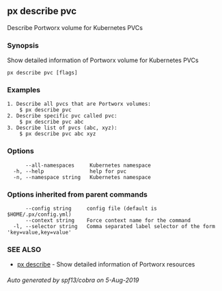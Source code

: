 ## px describe pvc

Describe Portworx volume for Kubernetes PVCs

### Synopsis

Show detailed information of Portworx volume for Kubernetes PVCs

```
px describe pvc [flags]
```

### Examples

```
1. Describe all pvcs that are Portworx volumes:
	$ px describe pvc
2. Describe specific pvc called pvc:
	$ px describe pvc abc
3. Describe list of pvcs (abc, xyz):
	$ px describe pvc abc xyz
```

### Options

```
      --all-namespaces     Kubernetes namespace
  -h, --help               help for pvc
  -n, --namespace string   Kubernetes namespace
```

### Options inherited from parent commands

```
      --config string     config file (default is $HOME/.px/config.yml)
      --context string    Force context name for the command
  -l, --selector string   Comma separated label selector of the form 'key=value,key=value'
```

### SEE ALSO

* [px describe](px_describe.md)	 - Show detailed information of Portworx resources

###### Auto generated by spf13/cobra on 5-Aug-2019
